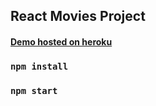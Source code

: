 ## React Movies Project

#### [Demo hosted on heroku](https://rd-movies.herokuapp.com/)

### `npm install`

### `npm start`
